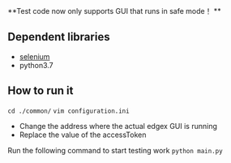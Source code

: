 **Test code now only supports GUI that runs in safe mode！
**

## Dependent libraries

- [selenium](https://www.selenium.dev/documentation/ "selenium")
- python3.7

## How to run it
`cd ./common/`
`vim configuration.ini`
- Change the address where the actual edgex GUI is running
- Replace the value of the accessToken

Run the following command to start testing work
`python main.py`